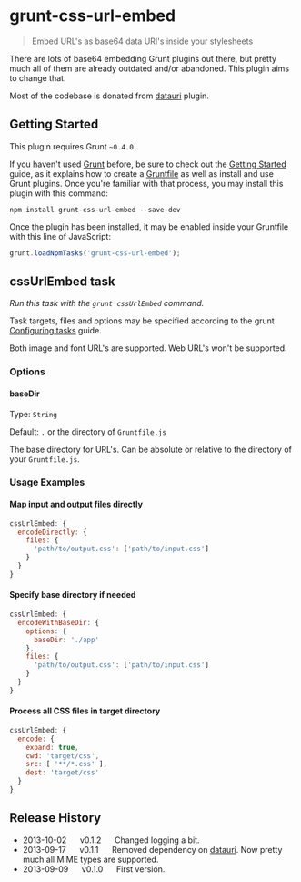 # grunt-css-url-embed

> Embed URL's as base64 data URI's inside your stylesheets

There are lots of base64 embedding Grunt plugins out there, but pretty much all of them are already outdated and/or abandoned. This plugin aims to change that.

Most of the codebase is donated from [datauri](https://github.com/ahomu/grunt-data-uri) plugin.


## Getting Started
This plugin requires Grunt `~0.4.0`

If you haven't used [Grunt](http://gruntjs.com/) before, be sure to check out the [Getting Started](http://gruntjs.com/getting-started) guide, as it explains how to create a [Gruntfile](http://gruntjs.com/sample-gruntfile) as well as install and use Grunt plugins. Once you're familiar with that process, you may install this plugin with this command:

```shell
npm install grunt-css-url-embed --save-dev
```

Once the plugin has been installed, it may be enabled inside your Gruntfile with this line of JavaScript:

```js
grunt.loadNpmTasks('grunt-css-url-embed');
```

## cssUrlEmbed task
_Run this task with the `grunt cssUrlEmbed` command._

Task targets, files and options may be specified according to the grunt [Configuring tasks](http://gruntjs.com/configuring-tasks) guide.

Both image and font URL's are supported. Web URL's won't be supported.

### Options

#### baseDir

Type: `String`

Default: `.` or the directory of `Gruntfile.js`

The base directory for URL's. Can be absolute or relative to the directory of your `Gruntfile.js`.

### Usage Examples

#### Map input and output files directly

```js
cssUrlEmbed: {
  encodeDirectly: {
    files: {
      'path/to/output.css': ['path/to/input.css']
    }
  }
}
```

#### Specify base directory if needed
```js
cssUrlEmbed: {
  encodeWithBaseDir: {
    options: {
      baseDir: './app'
    },
    files: {
      'path/to/output.css': ['path/to/input.css']
    }
  }
}
```

#### Process all CSS files in target directory
```js
cssUrlEmbed: {
  encode: {
    expand: true,
    cwd: 'target/css',
    src: [ '**/*.css' ],
    dest: 'target/css'
  }
}
```


## Release History

 * 2013-10-02&nbsp;&nbsp;&nbsp;&nbsp;&nbsp;&nbsp;v0.1.2&nbsp;&nbsp;&nbsp;&nbsp;&nbsp;&nbsp;Changed logging a bit.
 * 2013-09-17&nbsp;&nbsp;&nbsp;&nbsp;&nbsp;&nbsp;v0.1.1&nbsp;&nbsp;&nbsp;&nbsp;&nbsp;&nbsp;Removed dependency on [datauri](https://github.com/heldr/datauri). Now pretty much all MIME types are supported.
 * 2013-09-09&nbsp;&nbsp;&nbsp;&nbsp;&nbsp;&nbsp;v0.1.0&nbsp;&nbsp;&nbsp;&nbsp;&nbsp;&nbsp;First version.

